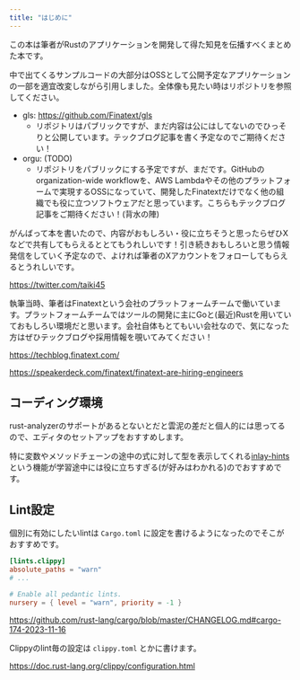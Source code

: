 ```yaml
---
title: "はじめに"
---
```


この本は筆者がRustのアプリケーションを開発して得た知見を伝播すべくまとめた本です。

中で出てくるサンプルコードの大部分はOSSとして公開予定なアプリケーションの一部を適宜改変しながら引用しました。全体像も見たい時はリポジトリを参照してください。

- gls: https://github.com/Finatext/gls
  - リポジトリはパブリックですが、まだ内容は公にはしてないのでひっそりと公開しています。テックブログ記事を書く予定なのでご期待ください！
- orgu: (TODO)
  - リポジトリをパブリックにする予定ですが、まだです。GitHubのorganization-wide workflowを、AWS Lambdaやその他のプラットフォームで実現するOSSになっていて、開発したFinatextだけでなく他の組織でも役に立つソフトウェアだと思っています。こちらもテックブログ記事をご期待ください！(背水の陣)

がんばって本を書いたので、内容がおもしろい・役に立ちそうと思ったらぜひXなどで共有してもらえるととてもうれしいです！引き続きおもしろいと思う情報発信をしていく予定なので、よければ筆者のXアカウントをフォローしてもらえるとうれしいです。

https://twitter.com/taiki45

執筆当時、筆者はFinatextという会社のプラットフォームチームで働いています。プラットフォームチームではツールの開発に主にGoと(最近)Rustを用いていておもしろい環境だと思います。会社自体もとてもいい会社なので、気になった方はぜひテックブログや採用情報を覗いてみてください！

https://techblog.finatext.com/

https://speakerdeck.com/finatext/finatext-are-hiring-engineers

## コーディング環境
rust-analyzerのサポートがあるとないとだと雲泥の差だと個人的には思ってるので、エディタのセットアップをおすすめします。

特に変数やメソッドチェーンの途中の式に対して型を表示してくれる[inlay-hints](https://rust-analyzer.github.io/manual.html#inlay-hints)という機能が学習途中には役に立ちすぎる(が好みはわかれる)のでおすすめです。

## Lint設定
個別に有効にしたいlintは `Cargo.toml` に設定を書けるようになったのでそこがおすすめです。

```toml
[lints.clippy]
absolute_paths = "warn"
# ...

# Enable all pedantic lints.
nursery = { level = "warn", priority = -1 }
```

https://github.com/rust-lang/cargo/blob/master/CHANGELOG.md#cargo-174-2023-11-16

Clippyのlint毎の設定は `clippy.toml` とかに書けます。

https://doc.rust-lang.org/clippy/configuration.html
